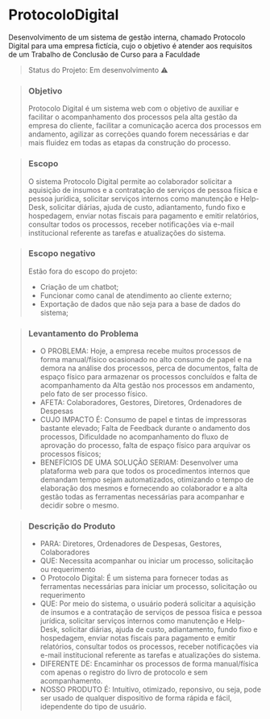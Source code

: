 # ProtocoloDigital
Desenvolvimento de um sistema de gestão interna, chamado Protocolo Digital para uma empresa fictícia, cujo o objetivo é atender aos requisitos de um Trabalho de Conclusão de Curso para a Faculdade

> Status do Projeto: Em desenvolvimento :warning:

>### Objetivo
>Protocolo Digital é um sistema web com o objetivo de auxiliar e facilitar o acompanhamento dos processos pela alta gestão da empresa do cliente, facilitar a comunicação acerca dos processos em andamento, agilizar as correções quando forem necessárias e dar mais fluidez em todas as etapas da construção do processo.

>### Escopo
>O sistema Protocolo Digital permite ao colaborador solicitar a aquisição de insumos e a contratação de serviços de pessoa física e pessoa jurídica, solicitar serviços internos como manutenção e Help-Desk, solicitar diárias, ajuda de custo, adiantamento, fundo fixo e hospedagem, enviar notas fiscais para pagamento e emitir relatórios, consultar todos os processos, receber notificações via e-mail institucional referente as tarefas e atualizações do sistema.

>### Escopo negativo
>Estão fora do escopo do projeto:
>- Criação de um chatbot;
>- Funcionar como canal de atendimento ao cliente externo;
>- Exportação de dados que não seja para a base de dados do sistema;

>### Levantamento do Problema
>- O PROBLEMA: Hoje, a empresa recebe muitos processos de forma manual/físico ocasionado no alto consumo de papel e na demora na análise dos processos, perca de documentos, falta de espaço físico para armazenar os processos concluídos e falta de acompanhamento da Alta gestão nos processos em andamento, pelo fato de ser processo físico.
>- AFETA: Colaboradores, Gestores, Diretores, Ordenadores de Despesas
>- CUJO IMPACTO É: Consumo de papel e tintas de impressoras bastante elevado; Falta de Feedback durante o andamento dos processos, Dificuldade no acompanhamento do fluxo de aprovação do processo, falta de espaço físico para arquivar os processos físicos;
>- BENEFÍCIOS DE UMA SOLUÇÃO SERIAM: Desenvolver uma plataforma web para que todos os procedimentos internos que demandam tempo sejam automatizados, otimizando o tempo de elaboração dos mesmos e fornecendo ao colaborador e a alta gestão todas as ferramentas necessárias para acompanhar e decidir sobre o mesmo.

>### Descrição do Produto
>- PARA: Diretores, Ordenadores de Despesas, Gestores, Colaboradores
>- QUE: Necessita acompanhar ou iniciar um processo, solicitação ou requerimento
>- O Protocolo Digital: É um sistema para fornecer todas as ferramentas necessárias para iniciar um processo, solicitação ou requerimento
>- QUE: Por meio do sistema, o usuário poderá solicitar a aquisição de insumos e a contratação de serviços de pessoa física e pessoa jurídica, solicitar serviços internos como manutenção e Help-Desk, solicitar diárias, ajuda de custo, adiantamento, fundo fixo e hospedagem, enviar notas fiscais para pagamento e emitir relatórios, consultar todos os processos, receber notificações via e-mail institucional referente as tarefas e atualizações do sistema.
>- DIFERENTE DE: Encaminhar os processos de forma manual/física com apenas o registro do livro de protocolo e sem acompanhamento.
>- NOSSO PRODUTO	É: Intuitivo, otimizado, reponsivo, ou seja, pode ser usado de qualquer dispositivo de forma rápida e fácil, idependente do tipo de usuário.
